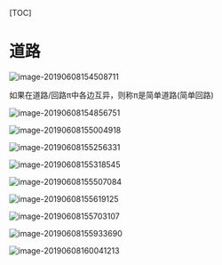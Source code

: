 [TOC]

# 道路

![image-20190608154508711](/Users/chenyansong/Documents/note/images/discrete_math/image-20190608154508711.png)



如果在道路/回路π中各边互异，则称π是简单道路(简单回路)

![image-20190608154856751](/Users/chenyansong/Documents/note/images/discrete_math/image-20190608154856751.png)

![image-20190608155004918](/Users/chenyansong/Documents/note/images/discrete_math/image-20190608155004918.png)

![image-20190608155256331](/Users/chenyansong/Documents/note/images/discrete_math/image-20190608155256331.png)

![image-20190608155318545](/Users/chenyansong/Documents/note/images/discrete_math/image-20190608155318545.png)

![image-20190608155507084](/Users/chenyansong/Documents/note/images/discrete_math/image-20190608155507084.png)

![image-20190608155619125](/Users/chenyansong/Documents/note/images/discrete_math/image-20190608155619125.png)

![image-20190608155703107](/Users/chenyansong/Documents/note/images/discrete_math/image-20190608155703107.png)

![image-20190608155933690](/Users/chenyansong/Documents/note/images/discrete_math/image-20190608155933690.png)



![image-20190608160041213](/Users/chenyansong/Documents/note/images/discrete_math/image-20190608160041213.png)

